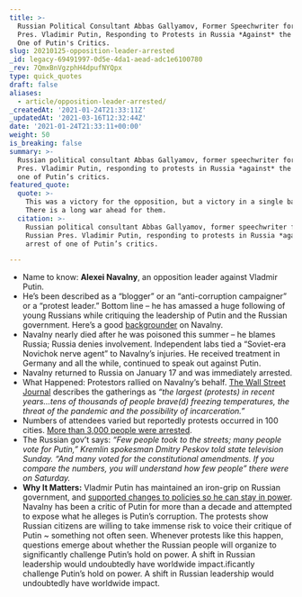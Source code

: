 ```yaml
---
title: >-
  Russian Political Consultant Abbas Gallyamov, Former Speechwriter for Russian
  Pres. Vladimir Putin, Responding to Protests in Russia *Against* the Arrest of
  One of Putin's Critics.
slug: 20210125-opposition-leader-arrested
_id: legacy-69491997-0d5e-4da1-aead-adc1e6100780
_rev: 7QmxBnVgzphH4dpufNYQpx
type: quick_quotes
draft: false
aliases:
  - article/opposition-leader-arrested/
_createdAt: '2021-01-24T21:33:11Z'
_updatedAt: '2021-03-16T12:32:44Z'
date: '2021-01-24T21:33:11+00:00'
weight: 50
is_breaking: false
summary: >-
  Russian political consultant Abbas Gallyamov, former speechwriter for Russian
  Pres. Vladimir Putin, responding to protests in Russia *against* the arrest of
  one of Putin’s critics.
featured_quote:
  quote: >-
    This was a victory for the opposition, but a victory in a single battle.
    There is a long war ahead for them.
  citation: >-
    Russian political consultant Abbas Gallyamov, former speechwriter for
    Russian Pres. Vladimir Putin, responding to protests in Russia *against* the
    arrest of one of Putin’s critics.

---
```

* Name to know: **Alexei Navalny**, an opposition leader against Vladmir Putin.
* He’s been described as a “blogger” or an “anti-corruption campaigner” or a “protest leader.” Bottom line – he has amassed a huge following of young Russians while critiquing the leadership of Putin and the Russian government. Here’s a good [backgrounder](https://www.bbc.com/news/world-europe-16057045) on Navalny.
* Navalny nearly died after he was poisoned this summer – he blames Russia; Russia denies involvement. Independent labs tied a “Soviet-era Novichok nerve agent” to Navalny’s injuries. He received treatment in Germany and all the while, continued to speak out against Putin.
* Navalny returned to Russia on January 17 and was immediately arrested.
* What Happened: Protestors rallied on Navalny’s behalf. [The Wall Street Journal](https://www.wsj.com/articles/russias-putin-faces-rising-discontent-amid-weekend-protests-11611507059?mod=hp_lead_pos8) describes the gatherings as _“the largest (protests) in recent years…tens of thousands of people brave(d) freezing temperatures, the threat of the pandemic and the possibility of incarceration.”_
* Numbers of attendees varied but reportedly protests occurred in 100 cities. [More than 3,000 people were arrested](https://apnews.com/article/vladimir-putin-moscow-arrests-europe-russia-56e06f50eab494213d09346a5d9b4e69).
* The Russian gov’t says: _“Few people took to the streets; many people vote for Putin,” Kremlin spokesman Dmitry Peskov told state television Sunday. “And many voted for the constitutional amendments. If you compare the numbers, you will understand how few people” there were on Saturday._
* **Why It Matters:** Vladmir Putin has maintained an iron-grip on Russian government, and [supported changes to policies so he can stay in power](https://www.reuters.com/article/us-russia-politics/putin-approves-changes-allowing-him-to-stay-in-power-until-2036-idUSKBN20X1FD). Navalny has been a critic of Putin for more than a decade and attempted to expose what he alleges is Putin’s corruption. The protests show Russian citizens are willing to take immense risk to voice their critique of Putin ~ something not often seen. Whenever protests like this happen, questions emerge about whether the Russian people will organize to significantly challenge Putin’s hold on power. A shift in Russian leadership would undoubtedly have worldwide impact.ificantly challenge Putin’s hold on power. A shift in Russian leadership would undoubtedly have worldwide impact.
